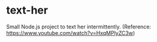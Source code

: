 # text-her
Small Node.js project to text her intermittently. (Reference: https://www.youtube.com/watch?v=HxqMPlyZC3w)

